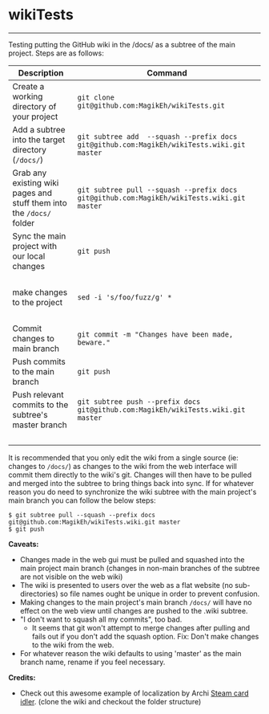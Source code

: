 # wikiTests
---
Testing putting the GitHub wiki in the /docs/ as a subtree of the main project. Steps are as follows:

Description | Command
--- | ---
Create a working directory of your project | `git clone git@github.com:MagikEh/wikiTests.git`
Add a subtree into the target directory (`/docs/`) | `git subtree add  --squash --prefix docs git@github.com:MagikEh/wikiTests.wiki.git master`
Grab any existing wiki pages and stuff them into the `/docs/` folder | `git subtree pull --squash --prefix docs git@github.com:MagikEh/wikiTests.wiki.git master`
Sync the main project with our local changes | `git push`
⠀|⠀
make changes to the project | `sed -i 's/foo/fuzz/g' *`
⠀|⠀
Commit changes to main branch | `git commit -m "Changes have been made, beware."`
Push commits to the main branch | `git push`
Push relevant commits to the subtree's master branch | `git subtree push --prefix docs git@github.com:MagikEh/wikiTests.wiki.git master`
⠀|⠀

It is recommended that you only edit the wiki from a single source (ie: changes to `/docs/`) as changes to the wiki from the web interface will commit them directly to the wiki's git. Changes will then have to be pulled and merged into the subtree to bring things back into sync. If for whatever reason you do need to synchronize the wiki subtree with the main project's main branch you can follow the below steps:

```
$ git subtree pull --squash --prefix docs git@github.com:MagikEh/wikiTests.wiki.git master
$ git push
```

**Caveats:**
- Changes made in the web gui must be pulled and squashed into the main project main branch 
  (changes in non-main branches of the subtree are not visible on the web wiki)
- The wiki is presented to users over the web as a flat website (no sub-directories) so file names ought be unique in order to prevent confusion.
- Making changes to the main project's main branch `/docs/` will have no effect on the web view until changes are pushed to the .wiki subtree.
- "I don't want to squash all my commits", too bad. 
   - It seems that git won't attempt to merge changes after pulling and fails out if you don't add the squash option. Fix: Don't make changes to the wiki from the web.
- For whatever reason the wiki defaults to using 'master' as the main branch name, rename if you feel necessary.  



**Credits:**
- Check out this awesome example of localization by Archi [Steam card idler](https://github.com/JustArchiNET/ArchiSteamFarm/wiki). (clone the wiki and checkout the folder structure)